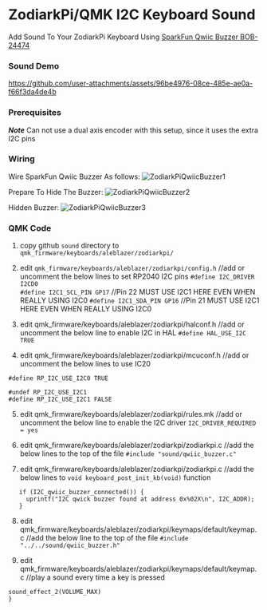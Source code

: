 # ZodiarkPi/QMK I2C Keyboard Sound
Add Sound To Your ZodiarkPi Keyboard Using [SparkFun Qwiic Buzzer BOB-24474](https://www.sparkfun.com/sparkfun-qwiic-buzzer.html)

### Sound Demo
https://github.com/user-attachments/assets/96be4976-08ce-485e-ae0a-f66f3da4de4b

### Prerequisites
***Note*** Can not use a dual axis encoder with this setup, since it uses the extra I2C pins

### Wiring
Wire SparkFun Qwiic Buzzer As follows:
![ZodiarkPiQwiicBuzzer1](https://github.com/user-attachments/assets/e8fe0486-fe48-446f-a433-ebbc0ed86099)

Prepare To Hide The Buzzer:
![ZodiarkPiQwiicBuzzer2](https://github.com/user-attachments/assets/f68df095-2718-4d6e-a544-9b7926785d68)

Hidden Buzzer:
![ZodiarkPiQwiicBuzzer3](https://github.com/user-attachments/assets/a4206b62-00a4-41c0-b92e-fb1d38929b1d)

### QMK Code
1. copy github ```sound``` directory to ```qmk_firmware/keyboards/aleblazer/zodiarkpi/```

2. edit ```qmk_firmware/keyboards/aleblazer/zodiarkpi/config.h```      //add or uncomment the below lines to set RP2040 I2C pins
```#define I2C_DRIVER I2CD0```                                 
```#define I2C1_SCL_PIN GP17```                                        //Pin 22  MUST USE I2C1 HERE EVEN WHEN REALLY USING I2C0
```#define I2C1_SDA_PIN GP16```                                        //Pin 21  MUST USE I2C1 HERE EVEN WHEN REALLY USING I2C0

3. edit qmk_firmware/keyboards/aleblazer/zodiarkpi/halconf.h     //add or uncomment the below line to enable I2C in HAL
```#define HAL_USE_I2C TRUE```

4. edit qmk_firmware/keyboards/aleblazer/zodiarkpi/mcuconf.h     //add or uncomment the below lines to use IC20 
```#undef RP_I2C_USE_I2C0
#define RP_I2C_USE_I2C0 TRUE

#undef RP_I2C_USE_I2C1
#define RP_I2C_USE_I2C1 FALSE
```

5. edit qmk_firmware/keyboards/aleblazer/zodiarkpi/rules.mk      //add or uncomment the below line to enable the I2C driver
```I2C_DRIVER_REQUIRED = yes```

6. edit qmk_firmware/keyboards/aleblazer/zodiarkpi/zodiarkpi.c   //add the below lines to the top of the file
```#include "sound/qwiic_buzzer.c"```                            

7. edit qmk_firmware/keyboards/aleblazer/zodiarkpi/zodiarkpi.c   //add the below lines to ```void keyboard_post_init_kb(void)``` function
 ```i2c_init();                                                  //initialize the I2C bus
    if (I2C_qwiic_buzzer_connected()) {
      uprintf("I2C qwick buzzer found at address 0x%02X\n", I2C_ADDR);
    }
```

8. edit qmk_firmware/keyboards/aleblazer/zodiarkpi/keymaps/default/keymap.c //add the below line to the top of the file
```#include "../../sound/qwiic_buzzer.h"```

9. edit qmk_firmware/keyboards/aleblazer/zodiarkpi/keymaps/default/keymap.c //play a sound every time a key is pressed
```bool process_record_user(uint16_t keycode, keyrecord_t *record) {  
sound_effect_2(VOLUME_MAX)
}
``` 
